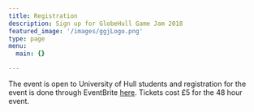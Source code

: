 ```yaml
---
title: Registration
description: Sign up for GlobeHull Game Jam 2018
featured_image: '/images/ggjLogo.png'
type: page
menu:
  main: {}

---
```



The event is open to University of Hull students and registration for the event is done through EventBrite [here](https://www.eventbrite.com/e/globehull-game-jam-january-26-28-2018-tickets-40964713561). Tickets cost £5 for the 48 hour event.
